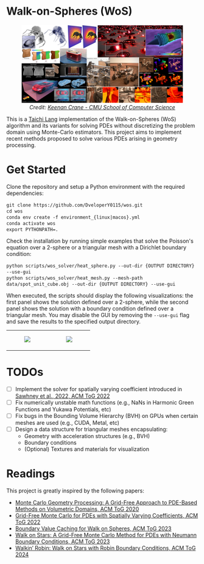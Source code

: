 # Walk-on-Spheres (WoS)

<figure>
    <p align="center">
        <img src="./media/teaser_small.png", width="768px">
        <br><em>Credit: <a href="https://www.cs.cmu.edu/~kmcrane/">Keenan Crane - CMU School of Computer Science</a></em>
    </p>
</figure>


This is a [Taichi Lang](https://www.taichi-lang.org) implementation of the Walk-on-Spheres (WoS) algorithm and its variants for solving PDEs without discretizing the problem domain using Monte-Carlo estimators.
This project aims to implement recent methods proposed to solve various PDEs arising in geometry processing.

# Get Started

Clone the repository and setup a Python environment with the required dependencies:
```
git clone https://github.com/DveloperY0115/wos.git
cd wos
conda env create -f environment_{linux|macos}.yml
conda activate wos
export PYTHONPATH=.
```

Check the installation by running simple examples that solve the Poisson's equation over a 2-sphere or a triangular mesh with a Dirichlet boundary condition:
```
python scripts/wos_solver/heat_sphere.py --out-dir {OUTPUT DIRECTORY} --use-gui
python scripts/wos_solver/heat_mesh.py --mesh-path data/spot_unit_cube.obj --out-dir {OUTPUT DIRECTORY} --use-gui
```
When executed, the scripts should display the following visualizations: the first panel shows the solution defined over a 2-sphere, while the second panel shows the solution with a boundary condition defined over a triangular mesh. You may disable the GUI by removing the `--use-gui` flag and save the results to the specified output directory.
<table>
    <tr>
        <td>
            <figure>
                <img src="./media/sphere_heat_boundary.gif", width="378px">
            </figure>
        </td>
        <td>
            <figure>
                <img src="./media/mesh_heat_boundary.gif", width="378px">
            </figure>
        </td>
    </tr>
</table>

# TODOs
- [ ] Implement the solver for spatially varying coefficient introduced in [Sawhney et al., 2022, ACM ToG 2022](https://dl.acm.org/doi/abs/10.1145/3528223.3530134)
- [ ] Fix numerically unstable math functions (e.g., NaNs in Harmonic Green Functions and Yukawa Potentials, etc)
- [ ] Fix bugs in the Bounding Volume Hierarchy (BVH) on GPUs when certain meshes are used (e.g., CUDA, Metal, etc)
- [ ] Design a data structure for triangular meshes encapsulating:
    - Geometry with acceleration structures (e.g., BVH)
    - Boundary conditions
    - (Optional) Textures and materials for visualization

# Readings
This project is greatly inspired by the following papers:
- [Monte Carlo Geometry Processing: A Grid-Free Approach to PDE-Based Methods on Volumetric Domains, ACM ToG 2020](https://dl.acm.org/doi/abs/10.1145/3386569.3392374)
- [Grid-Free Monte Carlo for PDEs with Spatially Varying Coefficients, ACM ToG 2022](https://dl.acm.org/doi/abs/10.1145/3528223.3530134)
- [Boundary Value Caching for Walk on Spheres, ACM ToG 2023](https://dl.acm.org/doi/abs/10.1145/3592400)
- [Walk on Stars: A Grid-Free Monte Carlo Method for PDEs with Neumann Boundary Conditions, ACM ToG 2023](https://dl.acm.org/doi/abs/10.1145/3592398)
- [Walkin’ Robin: Walk on Stars with Robin Boundary Conditions, ACM ToG 2024](http://www.rohansawhney.io/WoStRobin.pdf)
